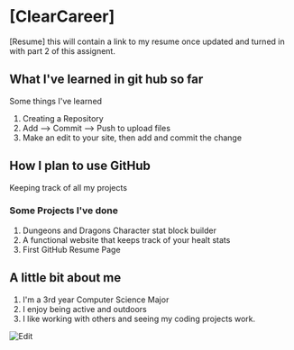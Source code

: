 # [ClearCareer]

[Resume] this will contain a link to my resume once updated and turned in with part 2 of this assignent.

## What I've learned in git hub so far

Some things I've learned 
1. Creating a Repository 
2. Add --> Commit --> Push to upload files
3. Make an edit to your site, then add and commit the change


## How I plan to use GitHub
Keeping track of all my projects

### Some Projects I've done 
1. Dungeons and Dragons Character stat block builder
2. A functional website that keeps track of your healt stats
3. First GitHub Resume Page

## A little bit about me
1. I'm a 3rd year Computer Science Major
2. I enjoy being active and outdoors
3. I like working with others and seeing my coding projects work.
	

![Edit]("C:\githubpages1\images\C100solo.png") 

